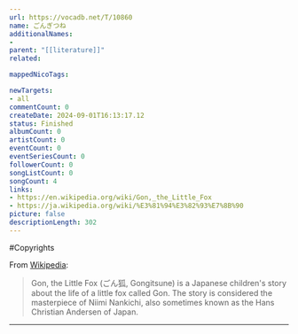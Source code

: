```yaml
---
url: https://vocadb.net/T/10860
name: ごんぎつね
additionalNames: 
- 
parent: "[[literature]]"
related:

mappedNicoTags:

newTargets:
- all
commentCount: 0
createDate: 2024-09-01T16:13:17.12
status: Finished
albumCount: 0
artistCount: 0
eventCount: 0
eventSeriesCount: 0
followerCount: 0
songListCount: 0
songCount: 4
links: 
- https://en.wikipedia.org/wiki/Gon,_the_Little_Fox
- https://ja.wikipedia.org/wiki/%E3%81%94%E3%82%93%E7%8B%90
picture: false
descriptionLength: 302
---
```


#Copyrights

From [Wikipedia](https://en.wikipedia.org/wiki/Gon,_the_Little_Fox):
>Gon, the Little Fox (ごん狐, Gongitsune) is a Japanese children's story about the life of a little fox called Gon. The story is considered the masterpiece of Niimi Nankichi, also sometimes known as the Hans Christian Andersen of Japan.

---

